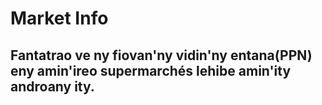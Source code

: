 # Market Info

## Fantatrao ve ny fiovan'ny vidin'ny entana(PPN) eny amin'ireo supermarchés lehibe amin'ity androany ity.

